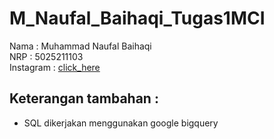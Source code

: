 # M_Naufal_Baihaqi_Tugas1MCI

Nama        : Muhammad Naufal Baihaqi</br>
NRP         : 5025211103</br>
Instagram   : [click_here](https://www.instagram.com/naufalqii/?hl=id)

## Keterangan tambahan :
- SQL dikerjakan menggunakan google bigquery
